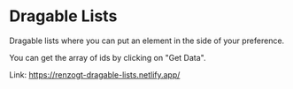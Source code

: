 # Dragable Lists
Dragable lists where you can put an element in the side of your preference.

You can get the array of ids by clicking on "Get Data".

Link: https://renzogt-dragable-lists.netlify.app/
